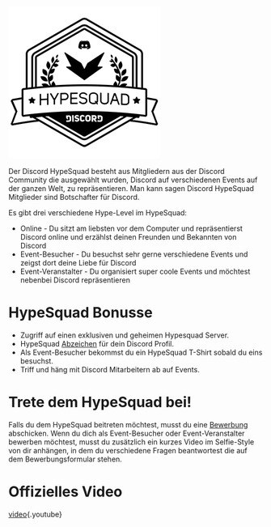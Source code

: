 <!-- TITLE: German - HypeSquad -->
<!-- SUBTITLE: Bist du auch schon gehyped? Denn ich fühle mich mega hype dir das Coolste erzählen zu können! -->

![Hypesquadsmall](/uploads/hypesquad/hypesquadsmall.png "Hypesquadsmall")

Der Discord HypeSquad besteht aus Mitgliedern aus der Discord Community die ausgewählt wurden, Discord auf verschiedenen Events auf der ganzen Welt, zu repräsentieren. Man kann sagen Discord HypeSquad Mitglieder sind Botschafter für Discord. 

Es gibt drei verschiedene Hype-Level im HypeSquad:

* Online - Du sitzt am liebsten vor dem Computer und repräsentierst Discord online und erzählst deinen Freunden und Bekannten von Discord
* Event-Besucher - Du besuchst sehr gerne verschiedene Events und zeigst dort deine Liebe für Discord
* Event-Veranstalter - Du organisiert super coole Events und möchtest nebenbei Discord repräsentieren

# HypeSquad Bonusse

* Zugriff auf einen exklusiven und geheimen Hypesquad Server.
* HypeSquad [Abzeichen](/de/Abzeichen) für dein Discord Profil.
* Als Event-Besucher bekommst du ein HypeSquad T-Shirt sobald du eins besuchst.
* Triff und häng mit Discord Mitarbeitern ab auf Events.

# Trete dem HypeSquad bei!
Falls du dem HypeSquad beitreten möchtest, musst du eine [Bewerbung](https://discordapp.com/hypesquad) abschicken. Wenn du dich als Event-Besucher oder Event-Veranstalter bewerben möchtest, musst du zusätzlich ein kurzes Video im Selfie-Style von dir anhängen, in dem du verschiedene Fragen beantwortest die auf dem Bewerbungsformular stehen.

# Offizielles Video
[video](https://www.youtube.com/watch?v=rXZkTT-5m9o){.youtube}